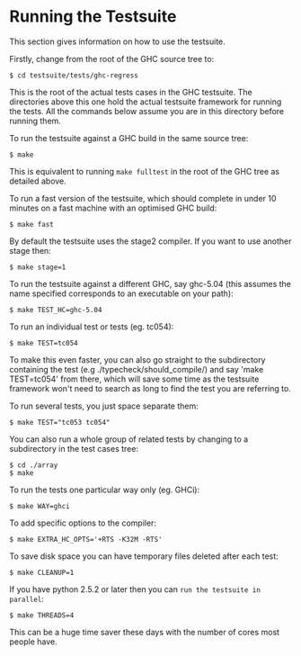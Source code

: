 # Running the Testsuite


This section gives information on how to use the testsuite.


Firstly, change from the root of the GHC source tree to:

```wiki
$ cd testsuite/tests/ghc-regress
```


This is the root of the actual tests cases in the GHC testsuite. The directories above this one hold the actual testsuite framework for running the tests. All the commands below assume you are in this directory before running them.


To run the testsuite against a GHC build in the same source tree:

```wiki
$ make
```


This is equivalent to running `make fulltest` in the root of the GHC tree as detailed above. 


To run a fast version of the testsuite, which should complete in under 10 minutes on a fast machine with an optimised GHC build:

```wiki
$ make fast
```


By default the testsuite uses the stage2 compiler. If you want to use another stage then:

```wiki
$ make stage=1
```


To run the testsuite against a different GHC, say ghc-5.04 (this assumes the name specified corresponds to an executable on your path):

```wiki
$ make TEST_HC=ghc-5.04
```


To run an individual test or tests (eg. tc054):

```wiki
$ make TEST=tc054
```


To make this even faster, you can also go straight to the subdirectory containing the test (e.g ./typecheck/should_compile/) and say 'make TEST=tc054' from there, which will save some time as the testsuite framework won't need to search as long to find the test you are referring to.


To run several tests, you just space separate them:

```wiki
$ make TEST="tc053 tc054"
```


You can also run a whole group of related tests by changing to a subdirectory in the test cases tree:

```wiki
$ cd ./array
$ make
```


To run the tests one particular way only (eg. GHCi):

```wiki
$ make WAY=ghci
```


To add specific options to the compiler:

```wiki
$ make EXTRA_HC_OPTS='+RTS -K32M -RTS' 
```


To save disk space you can have temporary files deleted after each test:

```wiki
$ make CLEANUP=1
```


If you have python 2.5.2 or later then you can ```run the testsuite in parallel```:

```wiki
$ make THREADS=4
```


This can be a huge time saver these days with the number of cores most people have.
